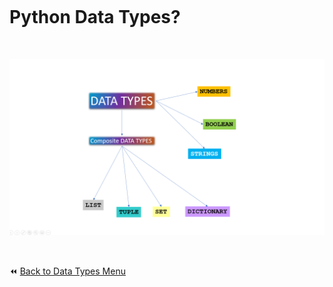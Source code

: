 &nbsp;

&nbsp;

# Python Data Types?

&nbsp;

![Python Datatypes](../img/Datatypes.png)

&nbsp;

:rewind: [Back to Data Types Menu](https://github.com/kumar1987an/Python_Sept2021_Tutorials/tree/root/Basics/5_Data_Types)
